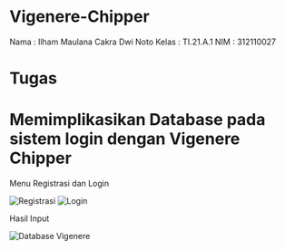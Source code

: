 # Vigenere-Chipper

Nama : Ilham Maulana Cakra Dwi Noto
Kelas : TI.21.A.1
NIM : 312110027

# Tugas

<h1>Memimplikasikan Database pada sistem login dengan Vigenere Chipper</h1>

Menu Registrasi dan Login

![Registrasi](https://github.com/IlhamMaulanaCakra/Vigenere-Chipper/assets/92771347/84e8dec0-41e5-43f3-970c-3e892953f4df)
![Login](https://github.com/IlhamMaulanaCakra/Vigenere-Chipper/assets/92771347/0c262aff-0b03-42aa-ae29-26259bca0960)

Hasil Input 

![Database Vigenere](https://github.com/IlhamMaulanaCakra/Vigenere-Chipper/assets/92771347/f1c1afeb-85bf-4238-8ba2-c456da21111b)

